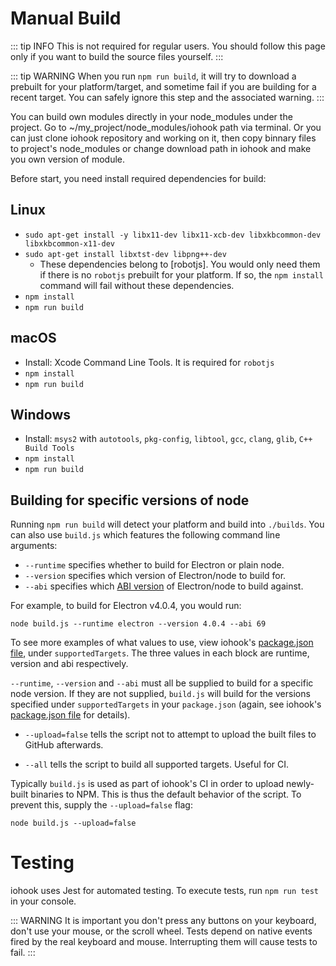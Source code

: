 # Manual Build

::: tip INFO
This is not required for regular users. You should follow this page only if you want to build the source files yourself.
:::

::: tip WARNING
When you run `npm run build`, it will try to download a prebuilt for your platform/target, and sometime fail if you are building for a recent target. You can safely ignore this step and the associated warning.
:::

You can build own modules directly in your node_modules under the project. Go to ~/my_project/node_modules/iohook path via terminal.
Or you can just clone iohook repository and working on it, then copy binnary files to project's node_modules or change download path in iohook and make you own version of module.

Before start, you need install required dependencies for build:

## Linux

- `sudo apt-get install -y libx11-dev libx11-xcb-dev libxkbcommon-dev libxkbcommon-x11-dev`
- `sudo apt-get install libxtst-dev libpng++-dev`
  - These dependencies belong to [robotjs]. You would only need them if there is no `robotjs` prebuilt for your platform. If so, the `npm install` command will fail without these dependencies.
- `npm install`
- `npm run build`

## macOS

- Install: Xcode Command Line Tools. It is required for `robotjs`
- `npm install`
- `npm run build`

## Windows

- Install: `msys2` with `autotools`, `pkg-config`, `libtool`, `gcc`, `clang`, `glib`, `C++ Build Tools`
- `npm install`
- `npm run build`

## Building for specific versions of node

Running `npm run build` will detect your platform and build into `./builds`. You can also use `build.js` which features the following
command line arguments:

- `--runtime` specifies whether to build for Electron or plain node.
- `--version` specifies which version of Electron/node to build for.
- `--abi` specifies which [ABI version](https://nodejs.org/en/docs/guides/abi-stability/) of Electron/node to build against.

For example, to build for Electron v4.0.4, you would run:

```
node build.js --runtime electron --version 4.0.4 --abi 69
```

To see more examples of what values to use, view iohook's [package.json file](https://github.com/delewis13/iohook/blob/master/package.json), under `supportedTargets`. The three values in each block are runtime, version and abi respectively.

`--runtime`, `--version` and `--abi` must all be supplied to build for a specific node version. If they are not supplied, `build.js` will build for the versions specified under `supportedTargets` in your `package.json` (again, see iohook's [package.json file](https://github.com/delewis13/iohook/blob/master/package.json) for details).

- `--upload=false` tells the script not to attempt to upload the built files to GitHub afterwards.

- `--all` tells the script to build all supported targets. Useful for CI.

Typically `build.js` is used as part of iohook's CI in order to upload newly-built binaries to NPM. This is thus the default behavior of the script. To prevent this, supply the `--upload=false` flag:

```
node build.js --upload=false
```

# Testing

iohook uses Jest for automated testing. To execute tests, run `npm run test` in your console.

::: WARNING
It is important you don't press any buttons on your keyboard, don't use your mouse, or the scroll wheel. Tests depend on native events fired by the real keyboard and mouse. Interrupting them will cause tests to fail.
:::
